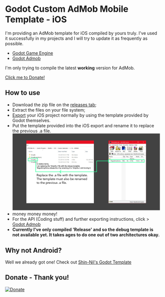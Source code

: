 Godot Custom AdMob Mobile Template - iOS
==========

I'm providing an AdMob template for iOS compiled by yours truly. I've used it successfully in my projects and I will try to update it as frequently as possible.

- [Godot Game Engine](https://godotengine.org/)
- [Godot Admob](https://github.com/kloder-games/godot-admob)

I'm only trying to compile the latest **working** version for AdMob.

[Click me to Donate!](https://www.paypal.me/Moonsdontburn)

How to use
----------

- Download the zip file on the [releases tab](https://github.com/GhostWalker562/godot-admob-iOS-precompiled/releases);
- Extract the files on your file system;
- [Export](https://docs.godotengine.org/en/3.1/getting_started/workflow/export/exporting_projects.html) your iOS project normally by using the template provided by Godot themselves.
- Put the template provided into the iOS export and rename it to replace the previous .a file.
![Export Screenshot](/Example.png "Example Screenshot")
- money money money!
- For the API (Coding stuff) and further exporting instructions, click > [Godot Admob](https://github.com/kloder-games/godot-admob)
- **Currently I've only compiled 'Release' and so the debug template is not available yet. It takes ages to do one out of two architectures okay.**

Why not Android?
-----------

Well we already got one! Check out [Shin-Nil's Godot Template](https://github.com/Shin-NiL/godot-custom-mobile-template)

Donate - Thank you!
-----------
[![Donate](https://img.shields.io/badge/Donate-PayPal-green.svg)](https://www.paypal.me/Moonsdontburn)

